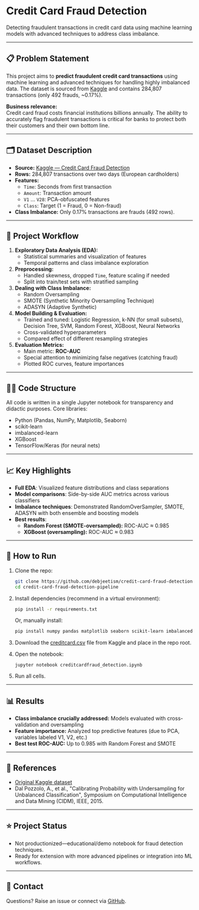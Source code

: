 # Credit Card Fraud Detection

Detecting fraudulent transactions in credit card data using machine learning models with advanced techniques to address class imbalance.

---

## 📋 Problem Statement

This project aims to **predict fraudulent credit card transactions** using machine learning and advanced techniques for handling highly imbalanced data. The dataset is sourced from [Kaggle](https://www.kaggle.com/datasets/mlg-ulb/creditcardfraud) and contains 284,807 transactions (only 492 frauds, ~0.17%).

**Business relevance:**  
Credit card fraud costs financial institutions billions annually. The ability to accurately flag fraudulent transactions is critical for banks to protect both their customers and their own bottom line.

---

## 🗂️ Dataset Description

- **Source:** [Kaggle — Credit Card Fraud Detection](https://www.kaggle.com/datasets/mlg-ulb/creditcardfraud)
- **Rows:** 284,807 transactions over two days (European cardholders)
- **Features:**  
  - `Time`: Seconds from first transaction  
  - `Amount`: Transaction amount  
  - `V1` ... `V28`: PCA-obfuscated features  
  - `Class`: Target (1 = Fraud, 0 = Non-fraud)
- **Class Imbalance:** Only 0.17% transactions are frauds (492 rows).

---

## 🚀 Project Workflow

1. **Exploratory Data Analysis (EDA):**
   - Statistical summaries and visualization of features
   - Temporal patterns and class imbalance exploration
2. **Preprocessing:**
   - Handled skewness, dropped `Time`, feature scaling if needed
   - Split into train/test sets with stratified sampling
3. **Dealing with Class Imbalance:**
   - Random Oversampling
   - SMOTE (Synthetic Minority Oversampling Technique)
   - ADASYN (Adaptive Synthetic)
4. **Model Building & Evaluation:**
   - Trained and tuned: Logistic Regression, k-NN (for small subsets), Decision Tree, SVM, Random Forest, XGBoost, Neural Networks
   - Cross-validated hyperparameters
   - Compared effect of different resampling strategies
5. **Evaluation Metrics:**
   - Main metric: **ROC-AUC**
   - Special attention to minimizing false negatives (catching fraud)
   - Plotted ROC curves, feature importances

---

## 🧑‍💻 Code Structure

All code is written in a single Jupyter notebook for transparency and didactic purposes. Core libraries:
- Python (Pandas, NumPy, Matplotlib, Seaborn)
- scikit-learn
- imbalanced-learn
- XGBoost
- TensorFlow/Keras (for neural nets)

---

## 📈 Key Highlights

- **Full EDA**: Visualized feature distributions and class separations
- **Model comparisons**: Side-by-side AUC metrics across various classifiers
- **Imbalance techniques**: Demonstrated RandomOverSampler, SMOTE, ADASYN with both ensemble and boosting models
- **Best results**:  
    - **Random Forest (SMOTE-oversampled):** ROC-AUC ≈ 0.985  
    - **XGBoost (oversampling):** ROC-AUC ≈ 0.983

---

## 🏁 How to Run

1. Clone the repo:
    ```bash
    git clone https://github.com/debjeetism/credit-card-fraud-detection-pipeline.git
    cd credit-card-fraud-detection-pipeline
    ```
2. Install dependencies (recommend in a virtual environment):
    ```bash
    pip install -r requirements.txt
    ```
   Or, manually install:
    ```bash
    pip install numpy pandas matplotlib seaborn scikit-learn imbalanced-learn xgboost tensorflow keras
    ```

3. Download the [creditcard.csv](https://www.kaggle.com/datasets/mlg-ulb/creditcardfraud) file from Kaggle and place in the repo root.

4. Open the notebook:
    ```
    jupyter notebook creditcardfraud_detection.ipynb
    ```
5. Run all cells.

---

## 📊 Results

- **Class imbalance crucially addressed:** Models evaluated with cross-validation and oversampling
- **Feature importance:** Analyzed top predictive features (due to PCA, variables labeled V1, V2, etc.)
- **Best test ROC-AUC:** Up to 0.985 with Random Forest and SMOTE

---

## 📎 References

- [Original Kaggle dataset](https://www.kaggle.com/datasets/mlg-ulb/creditcardfraud)
- Dal Pozzolo, A., et al., "Calibrating Probability with Undersampling for Unbalanced Classification", Symposium on Computational Intelligence and Data Mining (CIDM), IEEE, 2015.

---

## ⭐ Project Status

- Not productionized—educational/demo notebook for fraud detection techniques.
- Ready for extension with more advanced pipelines or integration into ML workflows.

---

## 📮 Contact

Questions? Raise an issue or connect via [GitHub](https://github.com/debjeetism).

